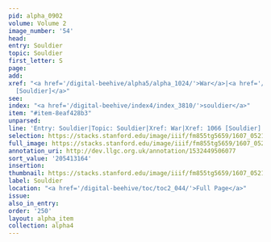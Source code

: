 ```yaml
---
pid: alpha_0902
volume: Volume 2
image_number: '54'
head:
entry: Souldier
topic: Souldier
first_letter: S
page:
add:
xref: "<a href='/digital-beehive/alpha5/alpha_1024/'>War</a>|<a href='/digital-beehive/num5/num_1435/'>1066
  [Souldier]</a>"
see:
index: "<a href='/digital-beehive/index4/index_3810/'>souldier</a>"
item: "#item-8eaf428b3"
unparsed:
line: 'Entry: Souldier|Topic: Souldier|Xref: War|Xref: 1066 [Souldier]|Index: souldier|#item-8eaf428b3'
selection: https://stacks.stanford.edu/image/iiif/fm855tg5659/1607_0521/794,3164,2927,714/full/0/default.jpg
full_image: https://stacks.stanford.edu/image/iiif/fm855tg5659/1607_0521/full/full/0/default.jpg
annotation_uri: http://dev.llgc.org.uk/annotation/1532449506077
sort_value: '205413164'
insertion:
thumbnail: https://stacks.stanford.edu/image/iiif/fm855tg5659/1607_0521/794,3164,600,180/250,/0/default.jpg
label: Souldier
location: "<a href='/digital-beehive/toc/toc2_044/'>Full Page</a>"
issue:
also_in_entry:
order: '250'
layout: alpha_item
collection: alpha4
---
```

